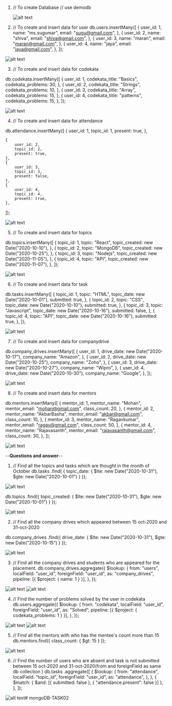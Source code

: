 1. // To create Database
   // use demodb

   ![alt text](image.png)

2. // To create and insert data for user
db.users.insertMany([
    {
        user_id: 1,
        name: "ms.sugumar",
        email: "sugu@gmail.com",
    },
    {
        user_id: 2,
        name: "shiva",
        email: "shiva@gmail.com",
    },
    {
        user_id: 3,
        name: "maran",
        email: "maran@gmail.com",
    },
    {
        user_id: 4,
        name: "jaya",
        email: "jaya@gmail.com",
    },
]);

![alt text](image-1.png)

3. // To create and insert data for codekata

db.codekata.insertMany([
    {
        user_id: 1,
        codekata_title: "Basics",
        codekata_problems: 30,
    },
    {
        user_id: 2,
        codekata_title: "Strings",
        codekata_problems: 10,
    },
    {
        user_id: 3,
        codekata_title: "Array",
        codekata_problems: 15,
    },
    {
        user_id: 4,
        codekata_title: "patterns",
        codekata_problems: 15,
    },
]);

![alt text](image-2.png)

4. // To create and insert data for attendance

db.attendance.insertMany([
    {
        user_id: 1,
        topic_id: 1,
        present: true,
    },

    {
        user_id: 2,
        topic_id: 2,
        present: true,
    },
    {
        user_id: 3,
        topic_id: 3,
        present: false,
    },
    {
        user_id: 4,
        topic_id: 4,
        present: true,
    },
]);

![alt text](image-3.png)

5. // To create and insert data for topics

db.topics.insertMany([
    {
        topic_id: 1,
        topic: "React",
        topic_created: new Date("2020-10-10"),
    },
    {
        topic_id: 2,
        topic: "MongoDB",
        topic_created: new Date("2020-10-25"),
    },
    {
        topic_id: 3,
        topic: "Nodejs",
        topic_created: new Date("2020-11-05"),
    },
    {
        topic_id: 4,
        topic: "API",
        topic_created: new Date("2020-11-07"),
    },
]);

![alt text](image-4.png)

6. // To create and insert data for task

db.tasks.insertMany([
    {
        topic_id: 1,
        topic: "HTML",
        topic_date: new Date("2020-10-01"),
        submitted: true,
    },
    {
        topic_id: 2,
        topic: "CSS",
        topic_date: new Date("2020-10-10"),
        submitted: true,
    },
    {
        topic_id: 3,
        topic: "Javascript",
        topic_date: new Date("2020-10-16"),
        submitted: false,
    },
    {
        topic_id: 4,
        topic: "API",
        topic_date: new Date("2020-10-16"),
        submitted: true,
    },
]);

![alt text](image-5.png)

7. // To create and insert data for companydrive

db.company_drives.insertMany([
    {
        user_id: 1,
        drive_date: new Date("2020-10-17"),
        company_name: "Amazon",
    },
    {
        user_id: 2,
        drive_date: new Date("2020-10-25"),
        company_name: "Zoho",
    },
    {
        user_id: 3,
        drive_date: new Date("2020-10-27"),
        company_name: "Wipro",
    },
    {
        user_id: 4,
        drive_date: new Date("2020-10-30"),
        company_name: "Google",
    },
]);

![alt text](image-6.png)

8. // To create and insert data for mentors

db.mentors.insertMany([
    {
        mentor_id: 1,
        mentor_name: "Mohan",
        mentor_email: "mohan@gmail.com",
        class_count: 20,
    },
    {
        mentor_id: 2,
        mentor_name: "AkbarBasha",
        mentor_email: "akbar@gmail.com",
        class_count: 10,
    },
    {
        mentor_id: 3,
        mentor_name: "Ragavkumar",
        mentor_email: "ragav@gmail.com",
        class_count: 50,
    },
    {
        mentor_id: 4,
        mentor_name: "Rajavasanth",
        mentor_email: "rajavasanth@gmail.com",
        class_count: 30,
    },
]);

![alt text](image-7.png)

--**Questions and answer**--
1. // Find all the topics and tasks which are thought in the month of October
db.tasks
    .find(
        { topic_date: { $lte: new Date("2020-10-31"), $gte: new Date("2020-10-01") } });

![alt text](image-8.png)

db.topics
    .find({ topic_created: { $lte: new Date("2020-10-31"), $gte: new Date("2020-10-01") } });

![alt text](image-9.png)    

2. // Find all the company drives which appeared between 15 oct-2020 and 31-oct-2020

db.company_drives
    .find({ drive_date: { $lte: new Date("2020-10-31"), $gte: new Date("2020-10-15") } });

![alt text](image-10.png)    

3. // Find all the company drives and students who are appeared for the placement.
db.company_drives.aggregate({
    $lookup: {
        from: "users",
        localField: "user_id",
        foreignField: "user_id",
        as: "company_drives",
        pipeline: [{ $project: { name: 1 } }],
    },
});

![alt text](image-11.png)
![alt text](image-12.png)

4. // Find the number of problems solved by the user in codekata
db.users.aggregate({
    $lookup: {
        from: "codekata",
        localField: "user_id",
        foreignField: "user_id",
        as: "Solved",
        pipeline: [{ $project: { codekata_problems: 1 } }],
    },
});

![alt text](image-13.png)
![alt text](image-14.png)

5. // Find all the mentors with who has the mentee's count more than 15
db.mentors.find({ class_count: { $gt: 15 } });

![alt text](image-15.png)

6. // Find the number of users who are absent and task is not submitted between 15 oct-2020 and 31-oct-2020(from and foreignField as same db collection )
db.tasks
    .aggregate([
        {
            $lookup: {
                from: "attendance",
                localField: "topic_id",
                foreignField: "user_id",
                as: "attendance",
            },
        },
        {
            $match: { $and: [{ submitted: false }, { "attendance.present": false }] },
        },
    ]);

![alt text](image-16.png)#   m o n g o D B - T A S K 0 2  
 